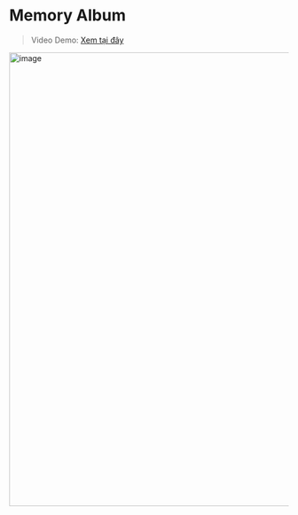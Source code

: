 # Memory Album

> Video Demo: [Xem tại đây](https://www.tiktok.com/@dr.gifter306/video/7526094910286499080) 

<img width="1491" height="819" alt="image" src="https://github.com/user-attachments/assets/7996ff9f-ffdb-40c5-86fa-4e3957cd3db0" />
